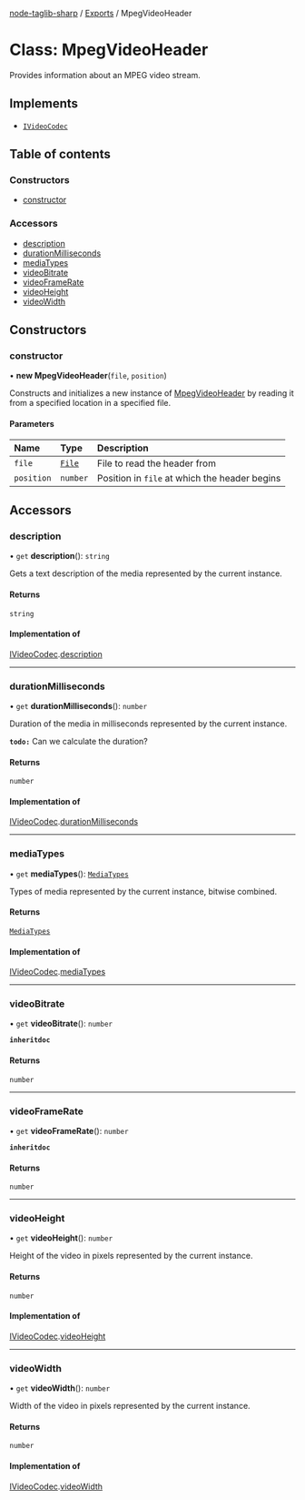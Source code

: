 [node-taglib-sharp](../README.md) / [Exports](../modules.md) / MpegVideoHeader

# Class: MpegVideoHeader

Provides information about an MPEG video stream.

## Implements

- [`IVideoCodec`](../interfaces/IVideoCodec.md)

## Table of contents

### Constructors

- [constructor](MpegVideoHeader.md#constructor)

### Accessors

- [description](MpegVideoHeader.md#description)
- [durationMilliseconds](MpegVideoHeader.md#durationmilliseconds)
- [mediaTypes](MpegVideoHeader.md#mediatypes)
- [videoBitrate](MpegVideoHeader.md#videobitrate)
- [videoFrameRate](MpegVideoHeader.md#videoframerate)
- [videoHeight](MpegVideoHeader.md#videoheight)
- [videoWidth](MpegVideoHeader.md#videowidth)

## Constructors

### constructor

• **new MpegVideoHeader**(`file`, `position`)

Constructs and initializes a new instance of [MpegVideoHeader](MpegVideoHeader.md) by reading it from a
specified location in a specified file.

#### Parameters

| Name | Type | Description |
| :------ | :------ | :------ |
| `file` | [`File`](File.md) | File to read the header from |
| `position` | `number` | Position in `file` at which the header begins |

## Accessors

### description

• `get` **description**(): `string`

Gets a text description of the media represented by the current instance.

#### Returns

`string`

#### Implementation of

[IVideoCodec](../interfaces/IVideoCodec.md).[description](../interfaces/IVideoCodec.md#description)

___

### durationMilliseconds

• `get` **durationMilliseconds**(): `number`

Duration of the media in milliseconds represented by the current instance.

**`todo:`** Can we calculate the duration?

#### Returns

`number`

#### Implementation of

[IVideoCodec](../interfaces/IVideoCodec.md).[durationMilliseconds](../interfaces/IVideoCodec.md#durationmilliseconds)

___

### mediaTypes

• `get` **mediaTypes**(): [`MediaTypes`](../enums/MediaTypes.md)

Types of media represented by the current instance, bitwise combined.

#### Returns

[`MediaTypes`](../enums/MediaTypes.md)

#### Implementation of

[IVideoCodec](../interfaces/IVideoCodec.md).[mediaTypes](../interfaces/IVideoCodec.md#mediatypes)

___

### videoBitrate

• `get` **videoBitrate**(): `number`

**`inheritdoc`**

#### Returns

`number`

___

### videoFrameRate

• `get` **videoFrameRate**(): `number`

**`inheritdoc`**

#### Returns

`number`

___

### videoHeight

• `get` **videoHeight**(): `number`

Height of the video in pixels represented by the current instance.

#### Returns

`number`

#### Implementation of

[IVideoCodec](../interfaces/IVideoCodec.md).[videoHeight](../interfaces/IVideoCodec.md#videoheight)

___

### videoWidth

• `get` **videoWidth**(): `number`

Width of the video in pixels represented by the current instance.

#### Returns

`number`

#### Implementation of

[IVideoCodec](../interfaces/IVideoCodec.md).[videoWidth](../interfaces/IVideoCodec.md#videowidth)
